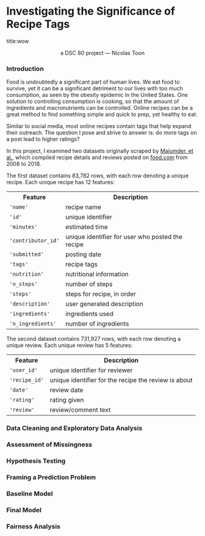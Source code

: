 
# Investigating the Significance of Recipe Tags
title:wow
<p style="text-align:center;">a DSC 80 project — Nicolas Toon</p>

### <b>Introduction</b>
Food is undoubtedly a significant part of human lives. We eat food to survive, yet it can be a significant detriment to our lives with too much consumption, as seen by the obesity epidemic in the United States. One solution to controlling consumption is cooking, so that the amount of ingredients and macronutrients can be controlled. Online recipes can be a great method to find something simple and quick to prep, yet healthy to eat.

Similar to social media, most online recipes contain tags that help expand their outreach. The question I pose and strive to answer is: do more tags on a post lead to higher ratings?

In this project, I examined two datasets originally scraped by <a href='https://cseweb.ucsd.edu/~jmcauley/pdfs/emnlp19c.pdf'>Majumder, et al.</a>, which compiled recipe details and reviews posted on <a href='https://www.food.com/'>food.com</a> from 2008 to 2018.

The first dataset contains 83,782 rows, with each row denoting a unique recipe. Each unique recipe has 12 features:
<table>
  <tr>
    <th>Feature</th>
    <th>Description</th>
  </tr>
  <tr>
    <td><code>'name'</code></td>
    <td>recipe name</td>
  </tr>
  <tr>
    <td><code>'id'</code></td>
    <td>unique identifier</td>
  </tr>
  <tr>
    <td><code>'minutes'</code></td>
    <td>estimated time</td>
  </tr>
  <tr>
    <td><code>'contributor_id'</code></td>
    <td>unique identifier for user who posted the recipe</td>
  </tr>
  <tr>
    <td><code>'submitted'</code></td>
    <td>posting date</td>
  </tr>
  <tr>
    <td><code>'tags'</code></td>
    <td>recipe tags</td>
  </tr>
  <tr>
    <td><code>'nutrition'</code></td>
    <td>nutritional information</td>
  </tr>
  <tr>
    <td><code>'n_steps'</code></td>
    <td>number of steps</td>
  </tr>
  <tr>
    <td><code>'steps'</code></td>
    <td>steps for recipe, in order</td>
  </tr>
  <tr>
    <td><code>'description'</code></td>
    <td>user generated description</td>
  </tr>
  <tr>
    <td><code>'ingredients'</code></td>
    <td>ingredients used</td>
  </tr>
  <tr>
    <td><code>'n_ingredients'</code></td>
    <td>number of ingredients</td>
  </tr>
</table>

The second dataset contains 731,927 rows, with each row denoting a unique review. Each unique review has 5 features:
<table>
  <tr>
    <th>Feature</th>
    <th>Description</th>
  </tr>
  <tr>
    <td><code>'user_id'</code></td>
    <td>unique identifier for reviewer</td>
  </tr>
  <tr>
    <td><code>'recipe_id'</code></td>
    <td>unique identifier for the recipe the review is about</td>
  </tr>
  <tr>
    <td><code>'date'</code></td>
    <td>review date</td>
  </tr>
  <tr>
    <td><code>'rating'</code></td>
    <td>rating given</td>
  </tr>
  <tr>
    <td><code>'review'</code></td>
    <td>review/comment text</td>
  </tr>
</table>

### Data Cleaning and Exploratory Data Analysis
### Assessment of Missingness
### Hypothesis Testing
### Framing a Prediction Problem
### Baseline Model
### Final Model
### Fairness Analysis
